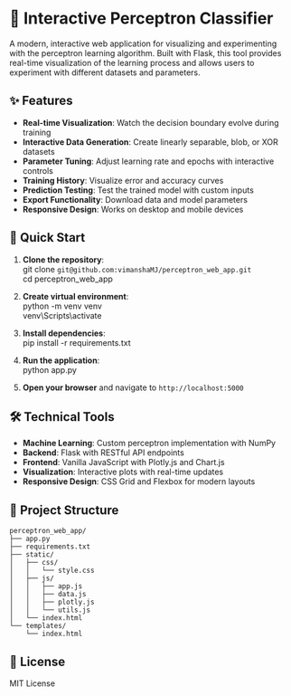# 🧠 Interactive Perceptron Classifier

A modern, interactive web application for visualizing and experimenting with the perceptron learning algorithm. Built with Flask, this tool provides real-time visualization of the learning process and allows users to experiment with different datasets and parameters.

## ✨ Features

- **Real-time Visualization**: Watch the decision boundary evolve during training
- **Interactive Data Generation**: Create linearly separable, blob, or XOR datasets
- **Parameter Tuning**: Adjust learning rate and epochs with interactive controls
- **Training History**: Visualize error and accuracy curves
- **Prediction Testing**: Test the trained model with custom inputs
- **Export Functionality**: Download data and model parameters
- **Responsive Design**: Works on desktop and mobile devices

## 🚀 Quick Start

1. **Clone the repository**: <br/>
git clone `git@github.com:vimanshaMJ/perceptron_web_app.git` <br/>
cd perceptron_web_app


2. **Create virtual environment**:<br/>
python -m venv venv <br/>
venv\Scripts\activate


3. **Install dependencies**: <br/>
pip install -r requirements.txt


4. **Run the application**: <br/>
python app.py


5. **Open your browser** and navigate to `http://localhost:5000`


## 🛠️ Technical Tools

- **Machine Learning**: Custom perceptron implementation with NumPy
- **Backend**: Flask with RESTful API endpoints
- **Frontend**: Vanilla JavaScript with Plotly.js and Chart.js
- **Visualization**: Interactive plots with real-time updates
- **Responsive Design**: CSS Grid and Flexbox for modern layouts

## 📁 Project Structure

```
perceptron_web_app/
├── app.py
├── requirements.txt
├── static/
│   ├── css/
│   │   └── style.css
│   ├── js/
│   │   ├── app.js
│   │   ├── data.js
│   │   ├── plotly.js
│   │   └── utils.js
│   └── index.html
└── templates/
    └── index.html
```

## 📄 License

MIT License
